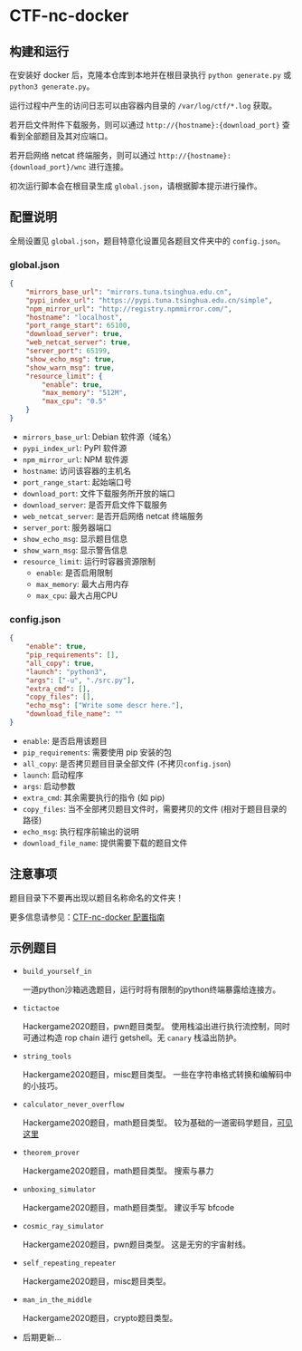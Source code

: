 # CTF-nc-docker

## 构建和运行

在安装好 docker 后，克隆本仓库到本地并在根目录执行 `python generate.py` 或 `python3 generate.py`。

运行过程中产生的访问日志可以由容器内目录的 `/var/log/ctf/*.log` 获取。

若开启文件附件下载服务，则可以通过 `http://{hostname}:{download_port}` 查看到全部题目及其对应端口。

若开启网络 netcat 终端服务，则可以通过 `http://{hostname}:{download_port}/wnc` 进行连接。

初次运行脚本会在根目录生成 `global.json`，请根据脚本提示进行操作。

## 配置说明

全局设置见 `global.json`，题目特意化设置见各题目文件夹中的 `config.json`。

### global.json

```json
{
    "mirrors_base_url": "mirrors.tuna.tsinghua.edu.cn",
    "pypi_index_url": "https://pypi.tuna.tsinghua.edu.cn/simple",
    "npm_mirror_url": "http://registry.npmmirror.com/",
    "hostname": "localhost",
    "port_range_start": 65100,
    "download_server": true,
    "web_netcat_server": true,
    "server_port": 65199,
    "show_echo_msg": true,
    "show_warn_msg": true,
    "resource_limit": {
        "enable": true,
        "max_memory": "512M",
        "max_cpu": "0.5"
    }
}

```

- `mirrors_base_url`: Debian 软件源（域名）
- `pypi_index_url`: PyPI 软件源
- `npm_mirror_url`: NPM 软件源
- `hostname`: 访问该容器的主机名
- `port_range_start`: 起始端口号
- `download_port`: 文件下载服务所开放的端口
- `download_server`: 是否开启文件下载服务
- `web_netcat_server`: 是否开启网络 netcat 终端服务
- `server_port`: 服务器端口
- `show_echo_msg`: 显示题目信息
- `show_warn_msg`: 显示警告信息
- `resource_limit`: 运行时容器资源限制
  - `enable`: 是否启用限制
  - `max_memory`: 最大占用内存
  - `max_cpu`: 最大占用CPU
### config.json

```json
{
    "enable": true,
    "pip_requirements": [],
    "all_copy": true,
    "launch": "python3",
    "args": ["-u", "./src.py"],
    "extra_cmd": [],
    "copy_files": [],
    "echo_msg": ["Write some descr here."],
    "download_file_name": ""
}
```

- `enable`: 是否启用该题目
- `pip_requirements`: 需要使用 pip 安装的包
- `all_copy`: 是否拷贝题目目录全部文件 (不拷贝`config.json`)
- `launch`: 启动程序
- `args`: 启动参数
- `extra_cmd`: 其余需要执行的指令 (如 pip)
- `copy_files`: 当不全部拷贝题目文件时，需要拷贝的文件 (相对于题目目录的路径)
- `echo_msg`: 执行程序前输出的说明
- `download_file_name`: 提供需要下载的题目文件

## 注意事项

题目目录下不要再出现以题目名称命名的文件夹！

更多信息请参见：[CTF-nc-docker 配置指南](https://blog.gztime.cc/posts/2022/ac35dae6)

## 示例题目

- `build_yourself_in`

  一道python沙箱逃逸题目，运行时将有限制的python终端暴露给连接方。

- `tictactoe`

  Hackergame2020题目，pwn题目类型。
  使用栈溢出进行执行流控制，同时可通过构造 rop chain 进行 getshell。无 `canary` 栈溢出防护。

- `string_tools`

  Hackergame2020题目，misc题目类型。
  一些在字符串格式转换和编解码中的小技巧。

- `calculator_never_overflow`

  Hackergame2020题目，math题目类型。
  较为基础的一道密码学题目，[可见这里](https://crypto.stackexchange.com/questions/34061/factoring-large-n-given-oracle-to-find-square-roots-modulo-n)

- `theorem_prover`

  Hackergame2020题目，math题目类型。
  搜索与暴力

- `unboxing_simulator`

  Hackergame2020题目，math题目类型。
  建议手写 bfcode

- `cosmic_ray_simulator`

  Hackergame2020题目，pwn题目类型。
  这是无穷的宇宙射线。

- `self_repeating_repeater`

  Hackergame2020题目，misc题目类型。

- `man_in_the_middle`

  Hackergame2020题目，crypto题目类型。

- 后期更新...
